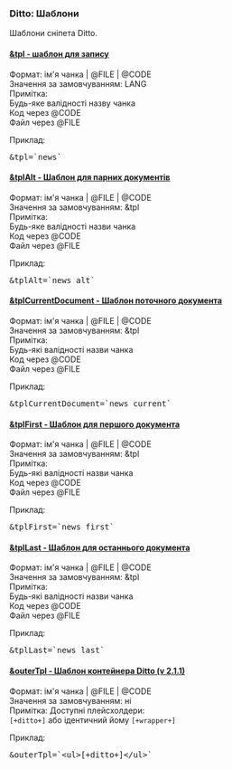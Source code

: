 
<meta http-equiv="Content-Type" content="text/html; charset=utf-8">
<h3>Ditto: Шаблони </h3> 
Шаблони сніпета Ditto.	
<br>
<div class="panel-group accordion">
<div class="panel panel-default">
<div class="panel-heading">
<h4 class="panel-title"><a id="586"></a><a class="accordion-toggle collapsed" data-toggle="collapse" data-parent="#accordion" href="#collapse586"><span class="text-bold">&tpl</span> - шаблон для запису</a></h4>
</div>
<div id="collapse586" class="panel-collapse collapse">
<div class="panel-body">
<span class="text-bold">Формат:</span> ім'я чанка | @FILE | @CODE<br>
<span class="text-bold">Значення за замовчуванням:</span> LANG<br>
<span class="text-bold">Примітка:</span> <br> 
Будь-яке валідності назву чанка<br>
Код через @CODE<br>
Файл через @FILE<br>
<p><span class="text-bold">Приклад:</span></p>
<pre class="brush: html;">&tpl=`news`</pre>
</div>
</div>
</div>

<div class="panel panel-default">
<div class="panel-heading">
<h4 class="panel-title"><a id="587"></a><a class="accordion-toggle collapsed" data-toggle="collapse" data-parent="#accordion" href="#collapse587"><span class="text-bold">&tplAlt</span> - Шаблон для парних документів</a></h4>
</div>
<div id="collapse587" class="panel-collapse collapse">
<div class="panel-body">
<span class="text-bold">Формат:</span> ім'я чанка | @FILE | @CODE<br>
<span class="text-bold">Значення за замовчуванням:</span> &tpl<br>
<span class="text-bold">Примітка:</span> <br> 
Будь-яке валідності назви чанка<br>
Код через @CODE<br>
Файл через @FILE<br>
<p><span class="text-bold">Приклад:</span></p>
<pre class="brush: html;">&tplAlt=`news_alt`</pre>
</div>
</div>
</div>

<div class="panel panel-default">
<div class="panel-heading">
<h4 class="panel-title"><a id="588"></a><a class="accordion-toggle collapsed" data-toggle="collapse" data-parent="#accordion" href="#collapse588"><span class="text-bold">&tplCurrentDocument</span> - Шаблон поточного документа</a></h4>
</div>
<div id="collapse588" class="panel-collapse collapse">
<div class="panel-body">
<span class="text-bold">Формат:</span> ім'я чанка | @FILE | @CODE<br>
<span class="text-bold">Значення за замовчуванням:</span> &tpl<br>
<span class="text-bold">Примітка:</span> <br> 
Будь-які валідності назви чанка<br>
Код через @CODE<br>
Файл через @FILE<br>
<p><span class="text-bold">Приклад:</span></p>
<pre class="brush: html;">&tplCurrentDocument=`news_current`</pre>
</div>
</div>
</div>

<div class="panel panel-default">
<div class="panel-heading">
<h4 class="panel-title"><a id="589"></a><a class="accordion-toggle collapsed" data-toggle="collapse" data-parent="#accordion" href="#collapse589"><span class="text-bold">&tplFirst</span> - Шаблон для першого документа</a></h4>
</div>
<div id="collapse589" class="panel-collapse collapse">
<div class="panel-body">
<span class="text-bold">Формат:</span> ім'я чанка | @FILE | @CODE<br>
<span class="text-bold">Значення за замовчуванням:</span> &tpl<br>
<span class="text-bold">Примітка:</span> <br> 
Будь-які валідності назви чанка<br>
Код через @CODE<br>
Файл через @FILE<br>
<p><span class="text-bold">Приклад:</span></p>
<pre class="brush: html;">&tplFirst=`news_first`</pre>
</div>
</div>
</div>

<div class="panel panel-default">
<div class="panel-heading">
<h4 class="panel-title"><a id="590"></a><a class="accordion-toggle collapsed" data-toggle="collapse" data-parent="#accordion" href="#collapse590"><span class="text-bold">&tplLast</span> - Шаблон для останнього документа</a></h4>
</div>
<div id="collapse590" class="panel-collapse collapse">
<div class="panel-body">
<span class="text-bold">Формат:</span> ім'я чанка | @FILE | @CODE<br>
<span class="text-bold">Значення за замовчуванням:</span> &tpl<br>
<span class="text-bold">Примітка:</span> <br> 
Будь-які валідності назви чанка<br>
Код через @CODE<br>
Файл через @FILE<br>
<p><span class="text-bold">Приклад:</span></p>
<pre class="brush: html;">&tplLast=`news_last`</pre>
</div>
</div>
</div>

<div class="panel panel-default">
<div class="panel-heading">
<h4 class="panel-title"><a id="853"></a><a class="accordion-toggle collapsed" data-toggle="collapse" data-parent="#accordion" href="#collapse853"><span class="text-bold">&outerTpl</span> - Шаблон контейнера Ditto (v 2.1.1)</a></h4>
</div>
<div id="collapse853" class="panel-collapse collapse">
<div class="panel-body">
<span class="text-bold">Формат:</span> ім'я чанка | @FILE | @CODE<br>
<span class="text-bold">Значення за замовчуванням:</span> ні<br>
<span class="text-bold">Примітка:</span> Доступні плейсхолдери:<br>
<code>[+ditto+]</code> 
або ідентичний йому
<code>[+wrapper+]</code><br>
<p><span class="text-bold">Приклад:</span></p>
<pre class="brush: html;">&outerTpl=`&lt;ul&gt;[+ditto+]&lt;/ul&gt;`</pre>
</div>
</div>
</div>
</div>